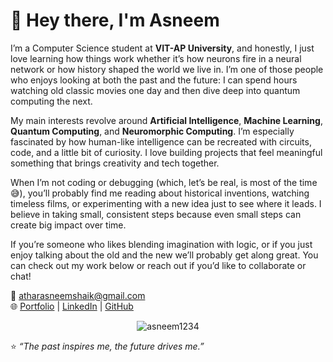 # 👋 Hey there, I'm Asneem

I’m a Computer Science student at **VIT-AP University**, and honestly, I just love learning how things work  whether it’s how neurons fire in a neural network or how history shaped the world we live in. I’m one of those people who enjoys looking at both the past and the future: I can spend hours watching old classic movies one day and then dive deep into quantum computing the next.  

My main interests revolve around **Artificial Intelligence**, **Machine Learning**, **Quantum Computing**, and **Neuromorphic Computing**. I’m especially fascinated by how human-like intelligence can be recreated with circuits, code, and a little bit of curiosity. I love building projects that feel meaningful something that brings creativity and tech together.  

When I’m not coding or debugging (which, let’s be real, is most of the time 😅), you’ll probably find me reading about historical inventions, watching timeless films, or experimenting with a new idea just to see where it leads. I believe in taking small, consistent steps  because even small steps can create big impact over time.  

If you’re someone who likes blending imagination with logic, or if you just enjoy talking about the old and the new we’ll probably get along great. You can check out my work below or reach out if you’d like to collaborate or chat!  

📧 [atharasneemshaik@gmail.com](mailto:atharasneemshaik@gmail.com)  
🌐 [Portfolio](https://www.asneemshaik.com) | [LinkedIn](https://www.linkedin.com/in/asneem-athar-shaik-893502209/) | [GitHub](https://github.com/asneem1234)  

<p align="center">
  <img src="https://komarev.com/ghpvc/?username=asneem1234&label=Profile%20views&color=0e75b6&style=flat" alt="asneem1234" />
</p>

⭐ *“The past inspires me, the future drives me.”*
